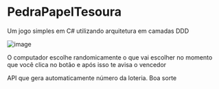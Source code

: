 # PedraPapelTesoura
Um jogo simples em C# utilizando arquitetura em camadas DDD 

![image](https://user-images.githubusercontent.com/102805477/187693758-49d538b9-cf1b-469f-83d1-bb31fa9be846.png)

O computador escolhe randomicamente o que vai escolher no momento que você clica no botão e após isso te avisa o vencedor  

API que gera automaticamente número da loteria. Boa sorte 
